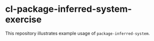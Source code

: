 # cl-package-inferred-system-exercise

This repository illustrates example usage of `package-inferred-system`.
